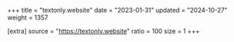 +++
title = "textonly.website"
date = "2023-01-31"
updated = "2024-10-27"
weight = 1357

[extra]
source = "https://textonly.website"
ratio = 100
size = 1
+++
